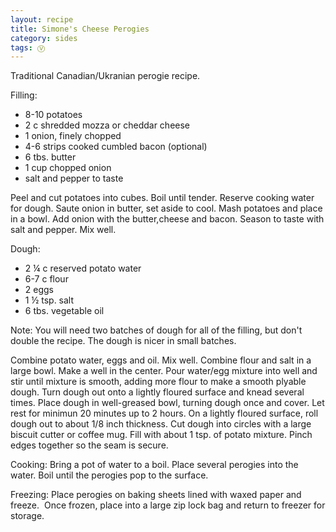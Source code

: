 ```yaml
---
layout: recipe
title: Simone's Cheese Perogies
category: sides
tags: Ⓥ 
---
```

Traditional Canadian/Ukranian perogie recipe.

Filling:

- 8-10 potatoes
- 2 c shredded mozza or cheddar cheese
- 1 onion, finely chopped
- 4-6 strips cooked cumbled bacon (optional)
- 6 tbs. butter
- 1 cup chopped onion
- salt and pepper to taste

Peel and cut potatoes into cubes. Boil until tender. Reserve cooking water for dough. 
Saute onion in butter, set aside to cool. 
Mash potatoes and place in a bowl. 
Add onion with the butter,cheese and bacon. Season to taste with salt and pepper. Mix well. 

Dough:

- 2 ¼ c reserved potato water
- 6-7 c flour
- 2 eggs
- 1 ½ tsp. salt
- 6 tbs. vegetable oil

Note: You will need two batches of dough for all of the filling, but don't double the recipe. The dough is nicer in small batches.

Combine potato water, eggs and oil. Mix well. Combine flour and salt in a large bowl. Make a well in the center. Pour water/egg mixture into well and stir until mixture is smooth, adding more flour to make a smooth plyable dough.
Turn dough out onto a lightly floured surface and knead several times. 
Place dough in well-greased bowl, turning dough once and cover. Let rest for minimun 20 minutes up to 2 hours.
On a lightly floured surface, roll dough out to about 1/8 inch thickness.
Cut dough into circles with a large biscuit cutter or coffee mug. 
Fill with about 1 tsp. of potato mixture. Pinch edges together so the seam is secure. 

Cooking:
Bring a pot of water to a boil. Place several perogies into the water. Boil until the perogies pop to the surface.

Freezing:
Place perogies on baking sheets lined with waxed paper and freeze.  Once frozen, place into a large zip lock bag and return to freezer for storage.
